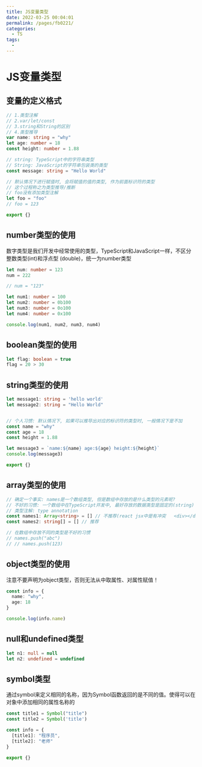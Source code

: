 ```yaml
---
title: JS变量类型
date: 2022-03-25 00:04:01
permalink: /pages/fb0221/
categories:
  - TS
tags:
  - 
---
```


# JS变量类型

## 变量的定义格式

```typescript
// 1.类型注解
// 2.var/let/const
// 3.string和String的区别
// 4.类型推导
var name: string = "why"
let age: number = 18
const height: number = 1.88

// string: TypeScript中的字符串类型
// String: JavaScript的字符串包装类的类型
const message: string = "Hello World"

// 默认情况下进行赋值时, 会将赋值的值的类型, 作为前面标识符的类型
// 这个过程称之为类型推导/推断
// foo没有添加类型注解
let foo = "foo"
// foo = 123

export {}
```



## number类型的使用

数字类型是我们开发中经常使用的类型，TypeScript和JavaScript一样，不区分整数类型(int)和浮点型 (double)，统一为number类型

```ts
let num: number = 123
num = 222

// num = "123"

let num1: number = 100 
let num2: number = 0b100
let num3: number = 0o100
let num4: number = 0x100

console.log(num1, num2, num3, num4)
```



## boolean类型的使用

```ts
let flag: boolean = true
flag = 20 > 30
```



## string类型的使用

```ts
let message1: string = 'hello world'
let message2: string = "Hello World"


// 个人习惯: 默认情况下, 如果可以推导出对应的标识符的类型时, 一般情况下是不加
const name = "why"
const age = 18
const height = 1.88

let message3 = `name:${name} age:${age} height:${height}`
console.log(message3)

export {}
```



## array类型的使用

```ts
// 确定一个事实: names是一个数组类型, 但是数组中存放的是什么类型的元素呢?
// 不好的习惯: 一个数组中在TypeScript开发中, 最好存放的数据类型是固定的(string)
// 类型注解: type annotation
const names1: Array<string> = [] // 不推荐(react jsx中是有冲突   <div></div>)
const names2: string[] = [] // 推荐

// 在数组中存放不同的类型是不好的习惯
// names.push("abc")
// // names.push(123)
```



## object类型的使用

注意不要声明为object类型，否则无法从中取属性、对属性赋值！

```ts
const info = {
  name: "why",
  age: 18
}

console.log(info.name)
```





## null和undefined类型

```ts
let n1: null = null
let n2: undefined = undefined
```



## symbol类型

通过symbol来定义相同的名称，因为Symbol函数返回的是不同的值。使得可以在对象中添加相同的属性名称的

```ts
const title1 = Symbol("title")
const title2 = Symbol('title')

const info = {
  [title1]: "程序员",
  [title2]: "老师"
}

export {}
```

